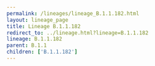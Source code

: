 ```yaml
---
permalink: /lineages/lineage_B.1.1.182.html
layout: lineage_page
title: Lineage B.1.1.182
redirect_to: ../lineage.html?lineage=B.1.1.182
lineage: B.1.1.182
parent: B.1.1
children: ['B.1.1.182']
---
```

